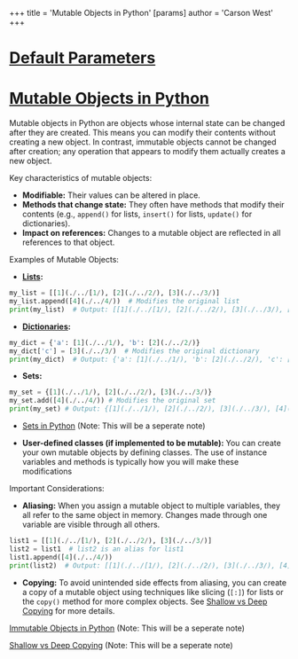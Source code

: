 +++
 title = 'Mutable Objects in Python'
[params]
	author = 'Carson West'
+++
# [Default Parameters](./../default-parameters/)
# [Mutable Objects in Python](./../mutable-objects-in-python/) 
Mutable objects in Python are objects whose internal state can be changed after they are created.  This means you can modify their contents without creating a new object.  In contrast, immutable objects cannot be changed after creation; any operation that appears to modify them actually creates a new object.

Key characteristics of mutable objects:

* **Modifiable:**  Their values can be altered in place.
* **Methods that change state:** They often have methods that modify their contents (e.g., `append()` for lists, `insert()` for lists, `update()` for dictionaries).
* **Impact on references:** Changes to a mutable object are reflected in all references to that object.


Examples of Mutable Objects:

* **[Lists](./../lists/):**

```python
my_list = [[1](./../[1/), [2](./../2/), [3](./../3/)]
my_list.append([4](./../4/))  # Modifies the original list
print(my_list)  # Output: [[1](./../[1/), [2](./../2/), [3](./../3/), [4](./../4/)]
```

* **[Dictionaries](./../dictionaries/):**

```python
my_dict = {'a': [1](./../1/), 'b': [2](./../2/)}
my_dict['c'] = [3](./../3/)  # Modifies the original dictionary
print(my_dict)  # Output: {'a': [1](./../1/), 'b': [2](./../2/), 'c': [3](./../3/)}
```

* **Sets:**

```python
my_set = {[1](./../1/), [2](./../2/), [3](./../3/)}
my_set.add([4](./../4/)) # Modifies the original set
print(my_set) # Output: {[1](./../1/), [2](./../2/), [3](./../3/), [4](./../4/)}
```

* [Sets in Python](./../sets-in-python/) (Note: This will be a seperate note)

* **User-defined classes (if implemented to be mutable):**  You can create your own mutable objects by defining classes.  The use of instance variables and methods is typically how you will make these modifications

Important Considerations:

* **Aliasing:** When you assign a mutable object to multiple variables, they all refer to the same object in memory. Changes made through one variable are visible through all others.

```python
list1 = [[1](./../[1/), [2](./../2/), [3](./../3/)]
list2 = list1  # list2 is an alias for list1
list1.append([4](./../4/))
print(list2)  # Output: [[1](./../[1/), [2](./../2/), [3](./../3/), [4](./../4/)]  (list2 is also modified)
```

* **Copying:** To avoid unintended side effects from aliasing, you can create a copy of a mutable object using techniques like slicing (`[:]`) for lists or the `copy()` method for more complex objects.  See [Shallow vs Deep Copying](./../shallow-vs-deep-copying/) for more details.


[Immutable Objects in Python](./../immutable-objects-in-python/) (Note: This will be a seperate note)

[Shallow vs Deep Copying](./../shallow-vs-deep-copying/) (Note: This will be a seperate note)
